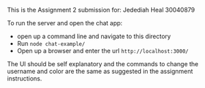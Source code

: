 This is the Assignment 2 submission for:
  Jedediah Heal
  30040879

To run the server and open the chat app:
  - open up a command line and navigate to this directory
  - Run `node chat-example/`
  - Open up a browser and enter the url `http://localhost:3000/`

The UI should be self explanatory and the commands to change
the username and color are the same as suggested in the assignment instructions.